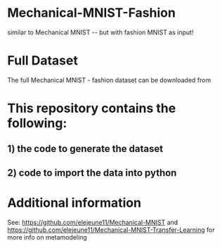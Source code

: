 # Mechanical-MNIST-Fashion
similar to Mechanical MNIST -- but with fashion MNIST as input!

# Full Dataset
The full Mechanical MNIST - fashion dataset can be downloaded from <link forthcoming>

# This repository contains the following:

## 1) the code to generate the dataset


## 2) code to import the data into python 


# Additional information

See:
https://github.com/elejeune11/Mechanical-MNIST
and
https://github.com/elejeune11/Mechanical-MNIST-Transfer-Learning
for more info on metamodeling 
